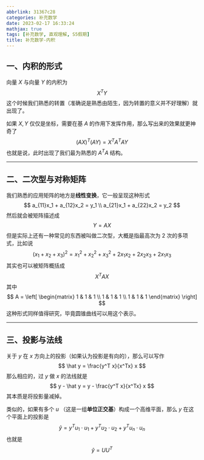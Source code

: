 ```yaml
---
abbrlink: 31367c28
categories: 补充数学
date: 2023-02-17 16:33:24
mathjax: true
tags: [补充数学, 直观理解, S5假期]
title: 补充数学-内积
---
```


## 一、内积的形式

向量 $X$ 与向量 $Y$ 的内积为
$$
X^TY
$$
这个时候我们熟悉的转置（准确说是熟悉由陌生，因为转置的意义并不好理解）就出现了。

如果 $X, Y$ 仅仅是坐标，需要在基 $A$ 的作用下发挥作用，那么写出来的效果就更神奇了
$$
(AX)^T(AY) = X^TA^TAY
$$
也就是说，此时出现了我们最为熟悉的 $A^TA$ 结构。

---


## 二、二次型与对称矩阵

我们熟悉的应用矩阵的地方是**线性变换**，它一般呈现这种形式
$$
a_{11}x_1 + a_{12}x_2 = y_1 \\
a_{21}x_1 + a_{22}x_2 = y_2
$$
然后就会被矩阵描述成
$$
Y = AX
$$
但是实际上还有一种常见的东西被叫做二次型，大概是指最高次为 2 次的多项式，比如说
$$
(x_1 + x_2 + x_3)^2 = x_1^2 + x_2^2 + x_3^2 + 2x_1x_2 + 2x_2x_3 + 2x_1x_3
$$
其实也可以被矩阵概括成
$$
X^TAX
$$
其中
$$
A = 
\left[
\begin{matrix}
1 & 1 & 1 \\
1 & 1 & 1 \\
1 & 1 & 1 
\end{matrix}
\right]
$$
这种形式同样值得研究，毕竟圆锥曲线可以用这个表示。

---



## 三、投影与法线

关于 $y$ 在 $x$ 方向上的投影（如果认为投影是有向的），那么可以写作
$$
\hat y = \frac{y^T x}{x^Tx} x
$$
那么相应的，过 $y$ 做 $x$ 的法线就是
$$
y - \hat y = y - \frac{y^T x}{x^Tx} x
$$
其本质是将投影量减掉。

类似的，如果有多个 $u$ （这是一组**单位正交基**）构成一个高维平面，那么 $y$ 在这个平面上的投影是
$$
\hat y = y^Tu_1 \cdot u_1 + y^Tu_2 \cdot u_2 + y^Tu_n \cdot u_n
$$
也就是
$$
\hat y = UU^T
$$
